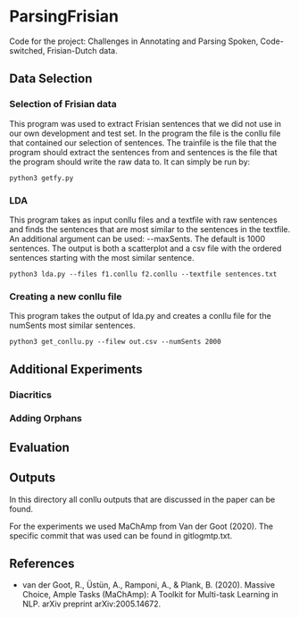 # ParsingFrisian
Code for the project: Challenges in Annotating and Parsing Spoken, Code-switched, Frisian-Dutch data.

## Data Selection
### Selection of Frisian data
This program was used to extract Frisian sentences that we did not use in our own development and test set. In the program the file is the conllu file that contained our selection of sentences. The trainfile is the file that the program should extract the sentences from and sentences is the file that the program should write the raw data to. It can simply be run by:

```
python3 getfy.py
```


### LDA
This program takes as input conllu files and a textfile with raw sentences and finds the sentences that are most similar to the sentences in the textfile. An additional argument can be used: --maxSents. The default is 1000 sentences. The output is both a scatterplot and a csv file with the ordered sentences starting with the most similar sentence.

```
python3 lda.py --files f1.conllu f2.conllu --textfile sentences.txt
```

### Creating a new conllu file
This program takes the output of lda.py and creates a conllu file for the numSents most similar sentences.

```
python3 get_conllu.py --filew out.csv --numSents 2000
```

## Additional Experiments
### Diacritics
### Adding Orphans

## Evaluation

## Outputs
In this directory all conllu outputs that are discussed in the paper can be found.

For the experiments we used MaChAmp from Van der Goot (2020). The specific commit that was used can be found in gitlogmtp.txt.


## References
* van der Goot, R., Üstün, A., Ramponi, A., & Plank, B. (2020). Massive Choice, Ample Tasks (MaChAmp): A Toolkit for Multi-task Learning in NLP. arXiv preprint arXiv:2005.14672.

